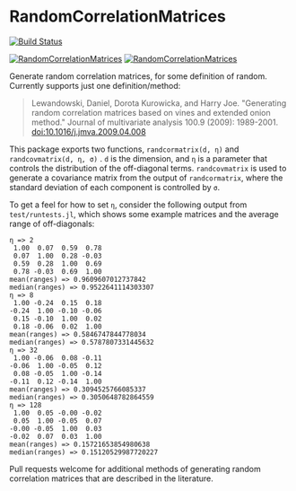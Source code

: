 # RandomCorrelationMatrices

[![Build Status](https://travis-ci.org/IainNZ/RandomCorrelationMatrices.jl.svg?branch=master)](https://travis-ci.org/IainNZ/RandomCorrelationMatrices.jl)

[![RandomCorrelationMatrices](http://pkg.julialang.org/badges/RandomCorrelationMatrices_0.3.svg)](http://pkg.julialang.org/?pkg=RandomCorrelationMatrices&ver=0.3)
[![RandomCorrelationMatrices](http://pkg.julialang.org/badges/RandomCorrelationMatrices_0.4.svg)](http://pkg.julialang.org/?pkg=RandomCorrelationMatrices&ver=0.4)

Generate random correlation matrices, for some definition of random. Currently supports just one definition/method:

> Lewandowski, Daniel, Dorota Kurowicka, and Harry Joe. "Generating random correlation matrices based on vines and extended onion method." Journal of multivariate analysis 100.9 (2009): 1989-2001. [doi:10.1016/j.jmva.2009.04.008](http://dx.doi.org/10.1016/j.jmva.2009.04.008)

This package exports two functions, `randcormatrix(d, η)` and `randcovmatrix(d, η, σ)` . `d` is the dimension, and `η` is a parameter that controls the distribution of the off-diagonal terms. `randcovmatrix` is used to generate a covariance matrix from the output of `randcormatrix`, where the standard deviation of each component is controlled by `σ`.

To get a feel for how to set `η`, consider the following output from `test/runtests.jl`, which shows some example matrices and the average range of off-diagonals:

```
η => 2
 1.00  0.07  0.59  0.78
 0.07  1.00  0.28 -0.03
 0.59  0.28  1.00  0.69
 0.78 -0.03  0.69  1.00
mean(ranges) => 0.9609607012737842
median(ranges) => 0.9522641114303307
η => 8
 1.00 -0.24  0.15  0.18
-0.24  1.00 -0.10 -0.06
 0.15 -0.10  1.00  0.02
 0.18 -0.06  0.02  1.00
mean(ranges) => 0.5846747844778034
median(ranges) => 0.5787807331445632
η => 32
 1.00 -0.06  0.08 -0.11
-0.06  1.00 -0.05  0.12
 0.08 -0.05  1.00 -0.14
-0.11  0.12 -0.14  1.00
mean(ranges) => 0.3094525766085337
median(ranges) => 0.3050648782864559
η => 128
 1.00  0.05 -0.00 -0.02
 0.05  1.00 -0.05  0.07
-0.00 -0.05  1.00  0.03
-0.02  0.07  0.03  1.00
mean(ranges) => 0.15721653854980638
median(ranges) => 0.15120529987720227
```

Pull requests welcome for additional methods of generating random correlation matrices that are described in the literature.
